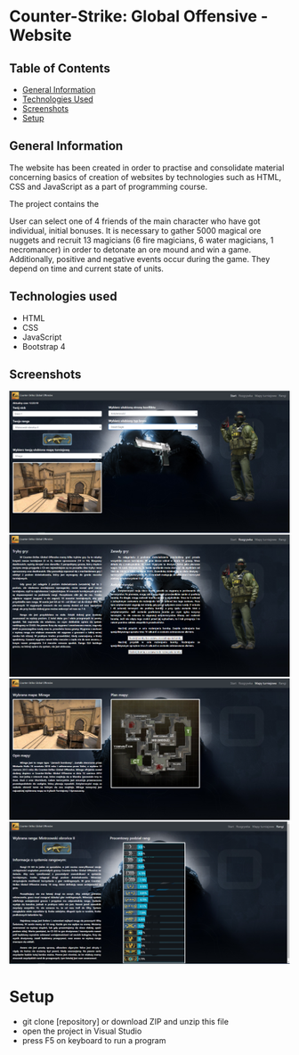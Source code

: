 # Counter-Strike: Global Offensive - Website


## Table of Contents
* [General Information](#general-information)
* [Technologies Used](#technologies-used)
* [Screenshots](#screenshots)
* [Setup](#setup)


## General Information
The website has been created in order to practise and consolidate material concerning basics of creation of websites by technologies such as HTML, CSS and JavaScript
as a part of programming course.

The project contains the   

User can select one of 4 friends of the main character who have got individual, initial bonuses. It is necessary to gather 5000 magical ore nuggets and recruit 13 magicians (6 fire magicians, 6 water magicians, 1 necromancer) in order to detonate an ore mound and win a game. 
Additionally, positive and negative events occur during the game. They depend on time and current state of units.


## Technologies used
- HTML
- CSS
- JavaScript
- Bootstrap 4


## Screenshots
<p align="center">
  <img src="./Screenshots/s1.PNG">
  <img src="./Screenshots/s2.PNG">
  <img src="./Screenshots/s3.PNG">
  <img src="./Screenshots/s4.PNG">
</p>


# Setup
- git clone [repository] or download ZIP and unzip this file
- open the project in Visual Studio
- press F5 on keyboard to run a program